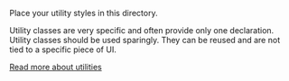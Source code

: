 Place your utility styles in this directory.

Utility classes are very specific and often provide only one declaration.
Utility classes should be used sparingly. They can be reused and are not tied to
a specific piece of UI.

[Read more about utilities](http://csswizardry.com/2015/03/more-transparent-ui-code-with-namespaces/#utility-namespaces-u-)
